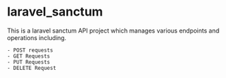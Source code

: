 # laravel_sanctum

This is a laravel sanctum API project which manages various endpoints 
and operations including.

	- POST requests
	- GET Requests
	- PUT Requests
	- DELETE Request
